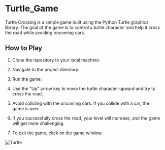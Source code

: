 # Turtle_Game

Turtle Crossing is a simple game built using the Python Turtle graphics library. The goal of the game is to control a turtle character and help it cross the road while avoiding oncoming cars.

## How to Play

1. Clone the repository to your local machine:

2. Navigate to the project directory:

3. Run the game:

4. Use the "Up" arrow key to move the turtle character upward and try to cross the road.

5. Avoid colliding with the oncoming cars. If you collide with a car, the game is over.

6. If you successfully cross the road, your level will increase, and the game will get more challenging.

7. To exit the game, click on the game window.

![Turtle](https://i.pinimg.com/564x/12/49/b5/1249b55a584c154150a9a7660ef3edc)
